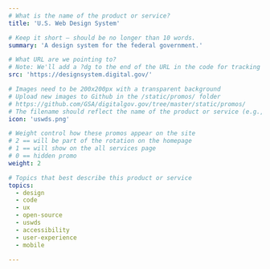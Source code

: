 ```yaml
---
# What is the name of the product or service?
title: 'U.S. Web Design System'

# Keep it short — should be no longer than 10 words.
summary: 'A design system for the federal government.'

# What URL are we pointing to?
# Note: We'll add a ?dg to the end of the URL in the code for tracking purposes
src: 'https://designsystem.digital.gov/'

# Images need to be 200x200px with a transparent background
# Upload new images to Github in the /static/promos/ folder
# https://github.com/GSA/digitalgov.gov/tree/master/static/promos/
# The filename should reflect the name of the product or service (e.g., challenge-gov.png)
icon: 'uswds.png'

# Weight control how these promos appear on the site
# 2 == will be part of the rotation on the homepage
# 1 == will show on the all services page
# 0 == hidden promo
weight: 2

# Topics that best describe this product or service
topics:
  - design
  - code
  - ux
  - open-source
  - uswds
  - accessibility
  - user-experience
  - mobile

---
```

